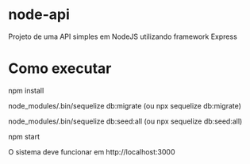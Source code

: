 # node-api
Projeto de uma API simples em NodeJS utilizando framework Express

# Como executar

npm install

node_modules/.bin/sequelize db:migrate (ou npx sequelize db:migrate)

node_modules/.bin/sequelize db:seed:all (ou npx sequelize db:seed:all)

npm start

O sistema deve funcionar em http://localhost:3000
